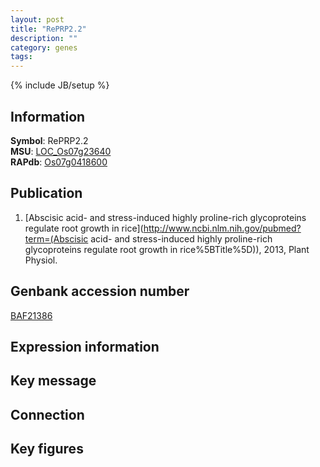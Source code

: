 ```yaml
---
layout: post
title: "RePRP2.2"
description: ""
category: genes
tags: 
---
```

{% include JB/setup %}

## Information
__Symbol__: RePRP2.2  
__MSU__: [LOC_Os07g23640](http://rice.plantbiology.msu.edu/cgi-bin/ORF_infopage.cgi?orf=LOC_Os07g23640)  
__RAPdb__: [Os07g0418600](http://rapdb.dna.affrc.go.jp/viewer/gbrowse_details/irgsp1?name=Os07g0418600)  

## Publication
1. [Abscisic acid- and stress-induced highly proline-rich glycoproteins regulate root growth in rice](http://www.ncbi.nlm.nih.gov/pubmed?term=(Abscisic acid- and stress-induced highly proline-rich glycoproteins regulate root growth in rice%5BTitle%5D)), 2013, Plant Physiol.

## Genbank accession number
[BAF21386](http://www.ncbi.nlm.nih.gov/nuccore/BAF21386)

## Expression information

## Key message

## Connection

## Key figures


